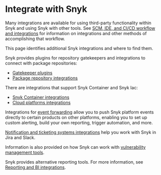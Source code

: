 # Integrate with Snyk

Many integrations are available for using third-party functionality within Snyk and using Snyk with other tools. See [SCM, IDE, and CI/CD workflow and integrations](../scm-ide-and-ci-cd-workflow-and-integrations/) for information on integrations and other methods of accomplishing that workflow.

This page identifies additional Snyk integrations and where to find them.

Snyk provides plugins for repository gatekeepers and integrations to connect with package repositories:

* [Gatekeeper plugins](gatekeeper-plugins/)
* [Package repository integrations](../scan-using-snyk/snyk-open-source/scan-open-source-libraries-and-licenses/package-repository-integrations/)

There are integrations that support Snyk Container and Snyk Iac:

* [Snyk Container integrations](snyk-container-integrations/)
* [Cloud platforms integrations](../scan-using-snyk/snyk-iac/cloud-platforms-integrations/)

Integrations for [event forwarding](event-forwarding/) allow you to push Snyk platform events directly to certain products on other platforms, enabling you to set up custom alerting, build your own reporting, trigger automation, and more.

[Notification and ticketing systems integrations](jira-and-slack-integrations/) help you work with Snyk in Jira and Slack.

Information is also provided on how Snyk can work with [vulnerability management tools](vulnerability-management-tools/).

Snyk provides alternative reporting tools. For more information, see [Reporting and BI integrations](../manage-risk/reporting/reporting-and-bi-integrations-snowflake-data-share.md).

